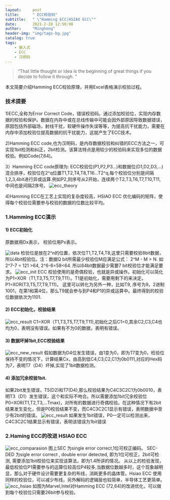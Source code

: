 ```yaml
---
layout:     post
title:      " ECC校验码"
subtitle:   " \"Hamming ECC|HSIAO ECC\""
date:       2021-2-28 12:50:00
author:     "Minghong"
header-img: "img/tags-bg.jpg"
catalog: true
tags:
    - 嵌入式
    - ECC
    - 汉明码
---
```


> “That little thought or idea is the beginning of great things if you decide to follow it through. ”


本文简要介绍Hamming ECC校验原理，并用Excel表格演示校验过程。


### 技术提要
1)ECC,全称为Error Correct Code，错误校验码。通过添加校验位，实现内存数据的校验和保护。数据在内存中或在总线传输中可能会因外部原因导致数据错误，原因包括外部磁场，射线干扰，软硬件操作失误等等，为提高抗干扰能力，需要在内存中添加校验位提高数据的抗干扰能力，这就产生了ECC技术。

2)Hamming ECC code,也为汉明码，是内存数据校验和纠错的ECC方法之一，可实现1bit检测和纠正，2bit检测。该算法特点是用较少的校验码来实现多位的数据校验。例如Code(7,64)。

3）Hamming ECC code原理为: ECC校验位(P1,P2,P3...)和数据位(D1,D2,D3,…)混合排序，校验位在2^q位置T1,T2,T4,T8,T16…T2^q,每个校验位分别是间隔1,2,3,4bit进行异或运算.例如P2,则序号从2开始，连续两个T2,T3,T6,T7,T10,T11,中间也是间隔2序号。
![*ecc_theory*](http://leeminghong.github.io/img/in-post/ecc/ecc_theory.png)

4)Hamming ECC在工艺上实现的复杂度较高，HSIAO ECC 优化编码的矩阵，使得每个校验位需要参与校验的数据的位数比较平均。


### 1.Hamming ECC演示
#### 1) ECC初始化
原数据用Dx表示， 校验位用Px表示。

![*data*](http://leeminghong.github.io/img/in-post/ecc/ecc_data.png)
检验位是放在2^n的位置，依次位T1,T2,T4,T8,这里只需要校验8bit数据，所以4bit校验位。注：数据Q bit所需最少校验位M应满足公式： 2^M - M > N.
如2^7-7 = 121 >64, 2^6-6=58<64. 所以64bit数据最少需要7 bit校验位才能满足要求。
![*ecc_init*](http://leeminghong.github.io/img/in-post/ecc/ecc_init.png)
ECC 校验使用的是奇偶校验，也就是异或操作。初始化可以简化为P1=XOR（T1,T3,T5,T7,T9,T11）。T1是初始化，需要用剩下的来决定。P1=XOR(T3,T5,T7,T9,T11)。
这里可以转化为另外一种，比如T9, 序号为9，2进制1001，在第1和第4位，那么T9就会参与到P4和P1的异或运算中。最终得到的校验位数据依次为1101.
#### 2) ECC初始化，校验结果
![*ecc_result*](http://leeminghong.github.io/img/in-post/ecc/ecc_result.png)
C1=XOR（T1,T3,T5,T7,T9,T11),初始化之后C1=0,其余C2,C3,C4也均为0，表明没有错误。如果有不为0的数据，表明有错误。

#### 3) 数据坏掉1bit,ECC校验结果
![*ecc_new_result*](http://leeminghong.github.io/img/in-post/ecc/ecc_new_result.png)
假如数据为D4位发生错误，由1变为0，即为T7变为0，检验位保持不变的情况下，计算结果Cx，由高到低C4,C3,C2,C1为0b0111,对应的Hex码为7，表明T7（D4）坏掉,实现了1bit数据检测。

#### 4) 添加冗余校验1bit.
如果2bit发生错误，T5(D2)和T7(D4),那么校验结果为C4C3C2C1为0b0010，表明T3（D1）发生错误，这个和实际不吻合。所以需要添加1bit冗余校验位 P0=XOR(T1,T2,T3,...Tmax)，对所有的数据进行奇偶校验。在这种情况下有2bit结果发生变化，但是P0校验结果不变，而C4C3C2C1显示有错误，表明数据中至少有2bit的错误。
![*ecc_result*](http://leeminghong.github.io/img/in-post/ecc/ecc_2bit.png)
如果发生1bit错误，P0一定可以检测出来，C4C3C2C1结果显示有错误，表明该错误为1bit错误

### 2.Haming ECC的改进 HSIAO ECC
![*ecc_comparasion*](http://leeminghong.github.io/img/in-post/ecc/ecc_comparasion.png)
图上SEC 为single error correct,1位可校正编码。 SEC-DED 为sigle error correct , double error detected, 即为1位可校正，2bit可检测, 需要添加1bit校验位来实现该算法，即为1.4所讲的情况。
从以上的检验发现，最低校验位P1需要参与的运算位较高位P4较多,当数据位数越多时，这个现象越明显，那么对于硬件设计需要更复杂的布线，消耗更多的晶体管。Hsiao ECC 使用同样的校验位，可以减少布线，另外解码的逻辑层也较简单，半导体工艺更简单。
![*ecc_hsiao*](http://leeminghong.github.io/img/in-post/ecc/ecc_hsiao.png)
如图为Marvel,Intel对Hamming ECC (72,64)的改进优化，可以做到每个校验位只需要26bit参与校验。

<p id = "build"></p>

